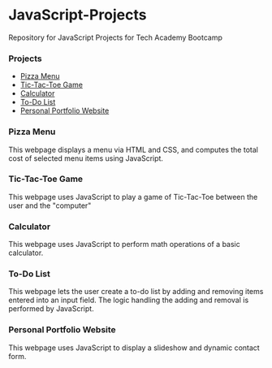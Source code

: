 # JavaScript-Projects
Repository for JavaScript Projects for Tech Academy Bootcamp

### Projects
* [Pizza Menu](https://github.com/RussellConine/JavaScript-Projects/tree/main/Basic%20JavaScript%20Projects/Pizza_Project)
* [Tic-Tac-Toe Game](https://github.com/RussellConine/JavaScript-Projects/tree/main/Basic%20JavaScript%20Projects/TicTacToe)
* [Calculator](https://github.com/RussellConine/JavaScript-Projects/tree/main/Basic%20JavaScript%20Projects/calculator)
* [To-Do List](https://github.com/RussellConine/JavaScript-Projects/tree/main/Basic%20JavaScript%20Projects/todo_app)
* [Personal Portfolio Website](https://russellconine.github.io/)

### Pizza Menu
This webpage displays a menu via HTML and CSS, and computes the total cost of selected menu items using JavaScript.


### Tic-Tac-Toe Game
This webpage uses JavaScript to play a game of Tic-Tac-Toe between the user and the "computer"


### Calculator
This webpage uses JavaScript to perform math operations of a basic calculator.

### To-Do List
This webpage lets the user create a to-do list by adding and removing items entered into an input field. The logic handling the adding and removal is performed by JavaScript.

### Personal Portfolio Website
This webpage uses JavaScript to display a slideshow and dynamic contact form.
